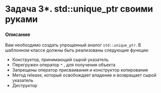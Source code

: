 # Задача 3*. std::unique_ptr своими руками

### Описание
Вам необходимо создать упрощенный аналог `std::unique_ptr`.
В шаблонном классе должны быть реализованы следующие функции:
* Конструктор, принимающий сырой указатель
* Перегружен оператор `*` , для получения объекта
* Запрещены оператор присваивания и конструктор копирования
* Метод release, который освобождает владение и возвращает сырой указатель
* Деструктор